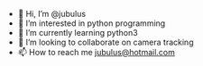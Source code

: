 - 👋 Hi, I’m @jubulus
- 👀 I’m interested in python programming 
- 🌱 I’m currently learning python3
- 💞️ I’m looking to collaborate on camera tracking
- 📫 How to reach me jubulus@hotmail.com

<!---
jubulus/jubulus is a ✨ special ✨ repository because its `README.md` (this file) appears on your GitHub profile.
You can click the Preview link to take a look at your changes.
--->

